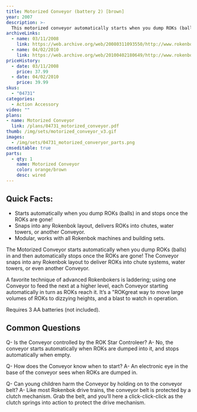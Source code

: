 ```yaml
---
title: Motorized Conveyor (battery 2) [brown]
year: 2007
description: >-
  This motorized conveyor automatically starts when you dump ROKs (balls) in and then automatically stops once the ROKs are gone! And this latest version of our Conveyor no longer needs to be plugged in - it runs on batteries so you can put it anywhere and have as many as you want in your world.
archiveLinks:
  - name: 03/11/2008
    link: https://web.archive.org/web/20080311093550/http://www.rokenbok.com/RO_Products/Accessories/AC_04731.asp
  - name: 04/02/2010
    link: https://web.archive.org/web/20100402180649/http://www.rokenbok.com/RO_Products/Accessories/AC_04731.asp
priceHistory:
  - date: 03/11/2008
    price: 37.99
  - date: 04/02/2010
    price: 39.99
skus:
  - "04731"
categories:
  - Action Accessory
video: ""
plans:
- name: Motorized Conveyor
  link: /plans/04731_motorized_conveyor.pdf
thumb: /img/sets/motorized_conveyor_v3.gif
images:
  - /img/sets/04731_motorized_converyor_parts.png
cmseditable: true
parts:
  - qty: 1
    name: Motorized Conveyor
    color: orange/brown
    desc: wired
---
```


## Quick Facts:
  - Starts automatically when you dump ROKs (balls) in and stops once the ROKs are gone!
  - Snaps into any Rokenbok layout, delivers ROKs into chutes, water towers, or another Conveyor.
  - Modular, works with all Rokenbok machines and building sets.

The Motorized Conveyor starts automatically when you dump ROKs (balls) in and then automatically stops once the ROKs are gone!  The Conveyor snaps into any Rokenbok layout to deliver ROKs into chute systems, water towers, or even another Conveyor.

A favorite technique of advanced Rokenbokers is laddering; using one Conveyor to feed the next at a higher level, each Conveyor starting automatically in turn as ROKs reach it.  It’s a "ROKgreat way to move large volumes of ROKs to dizzying heights, and a blast to watch in operation.

Requires 3 AA batteries (not included).

## Common Questions
Q- Is the Conveyor controlled by the ROK Star Controleer?
A- No, the conveyor starts automatically when ROKs are dumped into it, and stops automatically when empty.

Q- How does the Conveyor know when to start?
A- An electronic eye in the base of the conveyor sees when ROKs are dumped in.

Q- Can young children harm the Conveyor by holding on to the conveyor belt?
A- Like most Rokenbok drive trains, the conveyor belt is protected by a clutch mechanism. Grab the belt, and you’ll here a click-click-click as the clutch springs into action to protect the drive mechanism.

